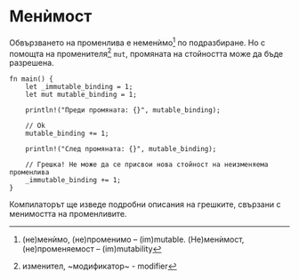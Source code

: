 # Менѝмост

Обвързването на променлива е неменѝмо[^immutable] по подразбиране. Но с
помощта на променителя[^modifier] `mut`, промяната на стойността може да бъде
разрешена.

```rust,editable,ignore,mdbook-runnable
fn main() {
    let _immutable_binding = 1;
    let mut mutable_binding = 1;

    println!("Преди промяната: {}", mutable_binding);

    // Ok
    mutable_binding += 1;

    println!("След промяната: {}", mutable_binding);

    // Грешка! Не може да се присвои нова стойност на неизменяема променлива
    _immutable_binding += 1;
}
```
Компилаторът ще изведе подробни описания на грешките, свързани с менимостта на променливите.

[^immutable]: (не)менѝмо, (не)променимо – (im)mutable. (Не)менѝмост, (не)променяемост – (im)mutability

[^modifier]: изменител, ~модификатор~ - modifier
